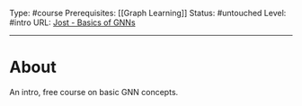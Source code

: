 Type: #course
Prerequisites: [[Graph Learning]]
Status: #untouched 
Level: #intro 
URL: [Jost - Basics of GNNs](https://www.graphneuralnets.com/courses)

----
# About

An intro, free course on basic GNN concepts.